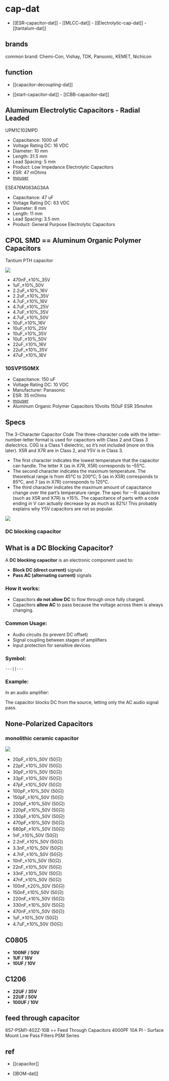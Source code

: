 
# cap-dat 

- [[ESR-capacitor-dat]] - [[MLCC-dat]] - [[Electrolytic-cap-dat]] - [[tantalum-dat]]




## brands 

common brand: 	Chemi-Con, Vishay, TDK, Pansonic, KEMET, Nichicon



## function 

- [[capacitor-decoupling-dat]]

- [[start-capacitor-dat]] - [[CBB-capacitor-dat]]

## Aluminum Electrolytic Capacitors - Radial Leaded

UPM1C102MPD

- Capacitance:	1000 uF	
- Voltage Rating DC:	16 VDC	
- Diameter:	10 mm	
- Length:	31.5 mm	
- Lead Spacing:	5 mm
- Product:	Low Impedance Electrolytic Capacitors
- ESR:	47 mOhms
- [mouser](https://www.mouser.com/ProductDetail/Nichicon/UPM1C102MPD?qs=sGAEpiMZZMvwFf0viD3Y3asoeH%252BozipbRshjmM7HrXA%3D)

ESE476M063AG3AA

- Capacitance:	47 uF	
- Voltage Rating DC:	63 VDC	
- Diameter:	8 mm	
- Length:	11 mm	
- Lead Spacing:	3.5 mm	
- Product:	General Purpose Electrolytic Capacitors

## CPOL SMD == Aluminum Organic Polymer Capacitors

Tantium PTH capacitor 

![](2025-05-24-19-47-18.png)


- 470nF_±10%_35V
- 1uF_±10%_50V
- 2.2uF_±10%_16V
- 2.2uF_±10%_35V
- 4.7uF_±10%_16V
- 4.7uF_±10%_25V
- 4.7uF_±10%_35V
- 4.7uF_±10%_50V
- 10uF_±10%_16V
- 10uF_±10%_25V
- 10uF_±10%_35V
- 10uF_±10%_50V
- 22uF_±10%_16V
- 22uF_±10%_35V
- 47uF_±10%_16V


### 10SVP150MX

- Capacitance:	150 uF
- Voltage Rating DC:	10 VDC
- Manufacturer:	Panasonic
- ESR:	35 mOhms
- [mouser](https://www.mouser.com/ProductDetail/Panasonic/10SVP150MX?qs=OE1iw1LrrPHivwvo07HIWQ%3D%3D&srsltid=AfmBOoo4rCaynTxtMDlHuMfp_wQLsJcUsBf7wrQTaFRQ64rotDMANhCK)
- Aluminum Organic Polymer Capacitors 10volts 150uF ESR 35mohm




## Specs 

The 3-Character Capacitor Code
The three-character code with the letter-number-letter format is used for capacitors with Class 2 and Class 3 dielectrics. C0G is a Class 1 dielectric, so it’s not included (more on this later). X5R and X7R are in Class 2, and Y5V is in Class 3.

- The first character indicates the lowest temperature that the capacitor can handle. The letter X (as in X7R, X5R) corresponds to –55°C.
- The second character indicates the maximum temperature. The theoretical range is from 45°C to 200°C; 5 (as in X5R) corresponds to 85°C, and 7 (as in X7R) corresponds to 125°C.
- The third character indicates the maximum amount of capacitance change over the part’s temperature range. The spec for --R capacitors (such as X5R and X7R) is ±15%. The capacitance of parts with a code ending in V can actually decrease by as much as 82%! This probably explains why Y5V capacitors are not so popular.


![](2023-12-29-18-18-14.png)






### DC blocking capacitor


## What is a DC Blocking Capacitor?

A **DC blocking capacitor** is an electronic component used to:

- **Block DC (direct current)** signals
- **Pass AC (alternating current)** signals

### How it works:
- Capacitors **do not allow DC** to flow through once fully charged.
- Capacitors **allow AC** to pass because the voltage across them is always changing.

### Common Usage:
- Audio circuits (to prevent DC offset)
- Signal coupling between stages of amplifiers
- Input protection for sensitive devices

### Symbol:

    ---||---

### Example:

In an audio amplifier:

The capacitor blocks DC from the source, letting only the AC audio signal pass.



##  None-Polarized Capacitors

### monolithic ceramic capacitor

![](2025-05-25-19-21-13.png)

- 20pF_±10%_50V (50只)
- 22pF_±10%_50V (50只)
- 30pF_±10%_50V (50只)
- 33pF_±10%_50V (50只)
- 47pF_±10%_50V (50只)
- 100pF_±10%_50V (50只)
- 150pF_±10%_50V (50只)
- 200pF_±10%_50V (50只)
- 220pF_±10%_50V (50只)
- 330pF_±10%_50V (50只)
- 470pF_±10%_50V (50只)
- 680pF_±10%_50V (50只)
- 1nF_±10%_50V (50只)
- 2.2nF_±10%_50V (50只)
- 3.3nF_±10%_50V (50只)
- 4.7nF_±10%_50V (50只)
- 10nF_±10%_50V (50只)
- 22nF_±10%_50V (50只)
- 33nF_±10%_50V (50只)
- 47nF_±10%_50V (50只)
- 100nF_±20%_50V (50只)
- 150nF_±10%_50V (50只)
- 220nF_±10%_50V (50只)
- 330nF_±10%_50V (50只)
- 470nF_±10%_50V (50只)
- 1uF_±10%_50V (50只)
- 4.7uF_±10%_50V (50只)


## C0805 

- **100NF / 50V**
- **1UF / 16V**
- **10UF / 10V**


## C1206 

- **22UF / 35V**
- **22UF / 50V**
- **100UF / 10V**


## feed through capacitor 

657-PSM1-402Z-10B == Feed Through Capacitors 4000PF 10A PI - Surface Mount Low Pass Filters PSM Series



## ref 



- [[capacitor]]


- [[BOM-dat]]
